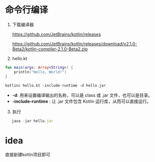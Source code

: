 # 命令行编译

1. 下载编译器

   https://github.com/JetBrains/kotlin/releases

   https://github.com/JetBrains/kotlin/releases/download/v2.1.0-Beta2/kotlin-compiler-2.1.0-Beta2.zip

2. hello.kt

```kotlin
fun main(args: Array<String>) {
    println("Hello, World!")
}
```

```shell
kotlinc hello.kt -include-runtime -d hello.jar
```

- **-d**: 用来设置编译输出的名称，可以是 class 或 .jar 文件，也可以是目录。
- **-include-runtime** : 让 .jar 文件包含 Kotlin 运行库，从而可以直接运行。

3. 执行

```javascript
   java -jar hello.jar
```

   

# idea

直接新建kotlin项目即可
